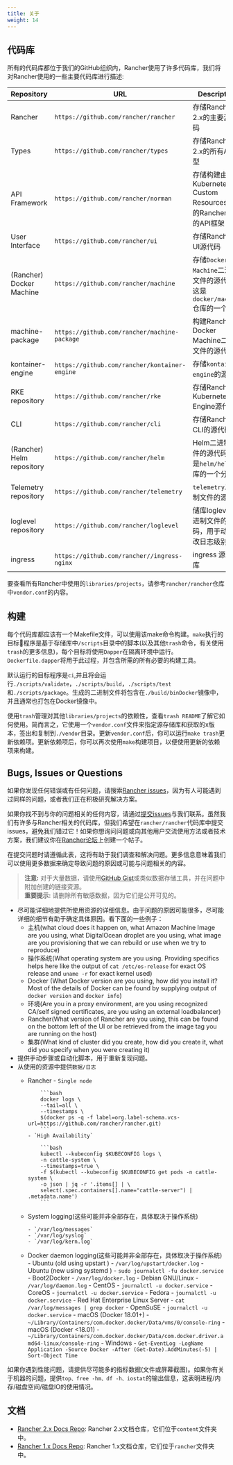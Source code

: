 ```yaml
---
title: 关于
weight: 14
---
```


## 代码库

所有的代码库都位于我们的GitHub组织内，Rancher使用了许多代码库，我们将对Rancher使用的一些主要代码库进行描述:

Repository | URL | Description
-----------|-----|-------------
Rancher | `https://github.com/rancher/rancher` | 存储Rancher 2.x的主要源代码
Types | `https://github.com/rancher/types` | 存储Rancher 2.x的所有API类型
API Framework | `https://github.com/rancher/norman` | 存储构建由Kubernetes Custom Resources支持的Rancher样式的API框架
User Interface | `https://github.com/rancher/ui` | 存储Rancher UI源代码
(Rancher) Docker Machine | `https://github.com/rancher/machine` | 存储`Docker Machine`二进制文件的源代码，这是`docker/machine`仓库的一个分支
machine-package | `https://github.com/rancher/machine-package` | 构建Rancher Docker Machine二进制文件的源代码
kontainer-engine | `https://github.com/rancher/kontainer-engine` | 存储`kontainer-engine`的源代码
RKE repository | `https://github.com/rancher/rke` | 存储Rancher Kubernetes Engine源代码
CLI | `https://github.com/rancher/cli` | 存储Rancher CLI的源代码
(Rancher) Helm repository | `https://github.com/rancher/helm` | Helm二进制文件的源代码。这是`helm/helm`仓库的一个分支
Telemetry repository | `https://github.com/rancher/telemetry` | `telemetry`二进制文件的源代码
loglevel repository | `https://github.com/rancher/loglevel` | 储库loglevel二进制文件的源代码，用于动态更改日志级别
ingress | `https://github.com/rancher//ingress-nginx` | ingress 源码仓库

要查看所有Rancher中使用的`libraries/projects`，请参考`rancher/rancher`仓库中`vendor.conf`的内容。

## 构建

每个代码库都应该有一个Makefile文件，可以使用该make命令构建。`make`执行的目标程序是基于存储库中`/scripts`目录中的脚本(以及其他`trash`命令，有关使用`trash`的更多信息)，每个目标将使用`Dapper`在隔离环境中运行。`Dockerfile.dapper`将用于此过程，并包含所需的所有必要的构建工具。

默认运行的目标程序是`ci`,并且将会运行`./scripts/validate`，`./scripts/build`，`./scripts/test`和`./scripts/package`。生成的二进制文件将包含在`./build/binDocker`镜像中，并且通常也打包在Docker镜像中。

使用`trash`管理对其他`libraries/projects`的依赖性，查看`trash README`了解它如何使用。简而言之，它使用一个`vendor.conf`文件来指定源存储库和获取的x版本，签出和复制到`./vendor`目录。更新`vendor.conf`后，你可以运行`make trash`更新依赖项。更新依赖项后，你可以再次使用`make`构建项目，以便使用更新的依赖项来构建。

## Bugs, Issues or Questions

如果你发现任何错误或有任何问题，请搜索[Rancher issues](https://github.com/rancher/rancher/issues)，因为有人可能遇到过同样的问题，或者我们正在积极研究解决方案。

如果你找不到与你的问题相关的任何内容，请通过[提交issues](https://github.com/rancher/rancher/issues/new)与我们联系。虽然我们有许多与Rancher相关的代码库，但我们希望在`rancher/rancher`代码库中提交issues，避免我们错过它！如果你想询问问题或向其他用户交流使用方法或者技术方案，我们建议你在[Rancher论坛](https://forums.cnrancher.com)上创建一个帖子。

在提交问题时请遵循此表，这将有助于我们调查和解决问题。更多信息意味着我们可以使用更多数据来确定导致问题的原因或可能与问题相关的内容。

>**注意:** 对于大量数据，请使用[GitHub Gist](https://gist.github.com/)或类似数据存储工具，并在问题中附加创建的链接资源。\
>**重要提示:** 请删除所有敏感数据，因为它们是公开可见的。

- 尽可能详细地提供所使用资源的详细信息。由于问题的原因可能很多，尽可能详细的细节有助于确定具体原因。看下面的一些例子：
  - 主机(what cloud does it happen on, what Amazon Machine Image are you using, what DigitalOcean droplet are you using, what image are you provisioning that we can rebuild or use when we try to reproduce)
  - 操作系统(What operating system are you using. Providing specifics helps here like the output of `cat /etc/os-release` for exact OS release and `uname -r` for exact kernel used)
  - Docker (What Docker version are you using, how did you install it? Most of the details of Docker can be found by supplying output of `docker version` and `docker info`)
  - 环境(Are you in a proxy environment, are you using recognized CA/self signed certificates, are you using an external loadbalancer)
  - Rancher(What version of Rancher are you using, this can be found on the bottom left of the UI or be retrieved from the image tag you are running on the host)
  - 集群(What kind of cluster did you create, how did you create it, what did you specify when you were creating it)
- 提供手动步骤或自动化脚本，用于重新复现问题。
- 从使用的资源中提供`数据/日志`
  - Rancher
        - `Single node`

            ```bash
            docker logs \
            --tail=all \
            --timestamps \
            $(docker ps -q -f label=org.label-schema.vcs-url=https://github.com/rancher/rancher.git)
            ```
        - `High Availability`

            ```bash
            kubectl --kubeconfig $KUBECONFIG logs \
            -n cattle-system \
            --timestamps=true \
            -f $(kubectl --kubeconfig $KUBECONFIG get pods -n cattle-system \
            -o json | jq -r '.items[] | \
            select(.spec.containers[].name="cattle-server") | .metadata.name')
            ```
  - System logging(这些可能并非全部存在，具体取决于操作系统)

        - `/var/log/messages`
        - `/var/log/syslog`
        - `/var/log/kern.log`

  - Docker daemon logging(这些可能并非全部存在，具体取决于操作系统)
        - Ubuntu (old using upstart ) - `/var/log/upstart/docker.log`
        - Ubuntu (new using systemd ) - `sudo journalctl -fu docker.service`
        - Boot2Docker - `/var/log/docker.log`
        - Debian GNU/Linux - `/var/log/daemon.log`
        - CentOS - `journalctl -u docker.service`
        - CoreOS - `journalctl -u docker.service`
        - Fedora - `journalctl -u docker.service`
        - Red Hat Enterprise Linux Server - `cat /var/log/messages | grep docker`
        - OpenSuSE - `journalctl -u docker.service`
        - macOS (Docker 18.01+) - `~/Library/Containers/com.docker.docker/Data/vms/0/console-ring`
        - macOS (Docker <18.01) - `~/Library/Containers/com.docker.docker/Data/com.docker.driver.amd64-linux/console-ring`
        - Windows - `Get-EventLog -LogName Application -Source Docker -After (Get-Date).AddMinutes(-5) | Sort-Object Time`

如果你遇到性能问题，请提供尽可能多的指标数据(文件或屏幕截图)。如果你有关于机器的问题，提供`top、free -hm、df -h、iostat`的输出信息，这表明进程/内存/磁盘空间/磁盘IO的使用情况。

## 文档

- [Rancher 2.x Docs Repo](https://github.com/rancher/docs): Rancher 2.x文档仓库，它们位于`content`文件夹中。
- [Rancher 1.x Docs Repo](https://github.com/rancher/rancher.github.io): Rancher 1.x文档仓库，它们位于`rancher`文件夹中。
